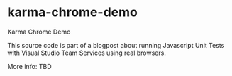 # karma-chrome-demo
Karma Chrome Demo

This source code is part of a blogpost about running Javascript Unit Tests with Visual Studio Team Services using real browsers.

More info: TBD
